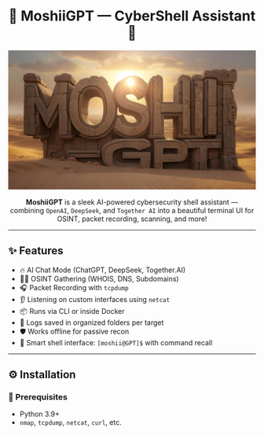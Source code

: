 <h1 align="center">
  🚀 MoshiiGPT — CyberShell Assistant 🧠
</h1>

<p align="center">
  <img src="0e4d415d-d386-437c-8220-e2f42ba7fab5.jpg" width="600" alt="Cyber GPT Animation"/>
</p>

<p align="center">
  <b>MoshiiGPT</b> is a sleek AI-powered cybersecurity shell assistant — 
  combining <code>OpenAI</code>, <code>DeepSeek</code>, and <code>Together AI</code> 
  into a beautiful terminal UI for OSINT, packet recording, scanning, and more!
</p>

---

## ✨ Features

- 🔥 AI Chat Mode (ChatGPT, DeepSeek, Together.AI)
- 🕵️‍♂️ OSINT Gathering (WHOIS, DNS, Subdomains)
- 🎧 Packet Recording with `tcpdump`
- 👂 Listening on custom interfaces using `netcat`
- 📦 Runs via CLI or inside Docker
- 📁 Logs saved in organized folders per target
- 🛡️ Works offline for passive recon
- 🤖 Smart shell interface: `[moshii@GPT]$` with command recall

---

## ⚙️ Installation

### 🔧 Prerequisites

- Python 3.9+
- `nmap`, `tcpdump`, `netcat`, `curl`, etc.


